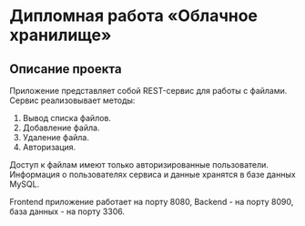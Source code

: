 # Дипломная работа «Облачное хранилище»

## Описание проекта

Приложение представляет собой REST-сервис для работы с файлами.
Сервис реализовывает методы:
1. Вывод списка файлов.
2. Добавление файла.
3. Удаление файла.
4. Авторизация.

Доступ к файлам имеют только авторизированные пользователи. 
Информация о пользователях сервиса и данные хранятся в базе данных MySQL.

Frontend приложение работает на порту 8080, Backend - на порту 8090, база данных - на порту 3306. 
